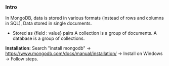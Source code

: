 
### Intro
In MongoDB, data is stored in various formats (instead of rows and columns in SQL), Data stored in single documents.
- Stored as {field : value} pairs
A collection is a group of documents.
A database is a group of collections.

**Installation:** Search "install mongodb" -> https://www.mongodb.com/docs/manual/installation/ -> Install on Windows -> Follow steps.

